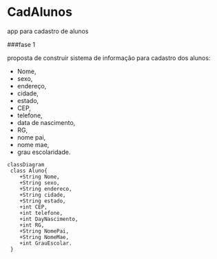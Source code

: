 # CadAlunos
app para cadastro de alunos

###fase 1

proposta de construir sistema de informação para cadastro dos alunos: 

- Nome,  
- sexo,  
- endereço,  
- cidade, 
- estado, 
- CEP,  
- telefone,  
- data de nascimento,  
- RG,  
- nome pai,  
- nome mae,  
- grau escolaridade. 

```mermaid   
classDiagram
 class Aluno{
    +String Nome,  
    +String sexo,  
    +String endereco,  
    +String cidade, 
    +String estado, 
    +int CEP,  
    +int telefone,  
    +int DayNascimento,  
    +int RG,  
    +String NomePai,  
    +String NomeMae,  
    +int GrauEscolar.
 }
 ```
